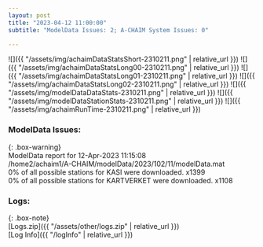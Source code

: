 ```yaml
---
layout: post
title: "2023-04-12 11:00:00"
subtitle: "ModelData Issues: 2; A-CHAIM System Issues: 0"

---
```


![]({{ "/assets/img/achaimDataStatsShort-2310211.png" | relative_url }})
![]({{ "/assets/img/achaimDataStatsLong00-2310211.png" | relative_url }})
![]({{ "/assets/img/achaimDataStatsLong01-2310211.png" | relative_url }})
![]({{ "/assets/img/achaimDataStatsLong02-2310211.png" | relative_url }})
![]({{ "/assets/img/modelDataDataStats-2310211.png" | relative_url }})
![]({{ "/assets/img/modelDataStationStats-2310211.png" | relative_url }})
![]({{ "/assets/img/achaimRunTime-2310211.png" | relative_url }})


### ModelData Issues:  
  
{: .box-warning}  
 ModelData report for 12-Apr-2023 11:15:08   
 /home2/achaim1/A-CHAIM/modelData/2023/102/11/modelData.mat   
 0% of all possible stations for KASI were downloaded. x1399   
 0% of all possible stations for KARTVERKET were downloaded. x1108   
  


### Logs:  
  
{: .box-note}  
[Logs.zip]({{ "/assets/other/logs.zip" | relative_url }})  
[Log Info]({{ "/logInfo" | relative_url }})  
